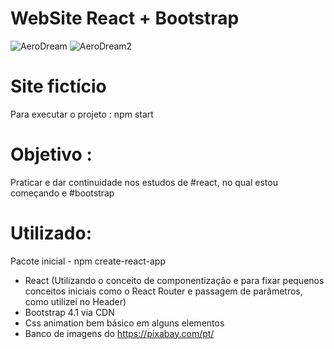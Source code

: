 # WebSite React + Bootstrap


![AeroDream](https://user-images.githubusercontent.com/54908803/65350183-83e98f80-dbbb-11e9-8f69-78e503d76b30.PNG)
![AeroDream2](https://user-images.githubusercontent.com/54908803/65350234-9fed3100-dbbb-11e9-917a-3d87bcda75b4.PNG)

 # Site fictício

Para executar o projeto : npm start


# Objetivo : 

Praticar e dar continuidade nos estudos de #react, no qual estou começando e #bootstrap

# Utilizado: 

Pacote inicial - npm create-react-app
- React (Utilizando o conceito de componentização e para fixar pequenos conceitos iniciais como o React Router e passagem de parâmetros, como utilizei no Header)
- Bootstrap 4.1 via CDN
- Css animation bem básico em alguns elementos
- Banco de imagens do https://pixabay.com/pt/



